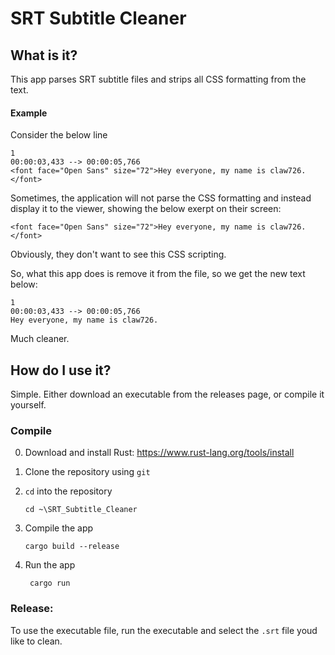 # SRT Subtitle Cleaner
## What is it?
This app parses SRT subtitle files and strips all CSS formatting from the text.

#### Example
Consider the below line
```
1
00:00:03,433 --> 00:00:05,766
<font face="Open Sans" size="72">Hey everyone, my name is claw726.</font>
```

Sometimes, the application will not parse the CSS formatting and instead display it to the viewer, showing the below exerpt on their screen:

```<font face="Open Sans" size="72">Hey everyone, my name is claw726.</font>```

Obviously, they don't want to see this CSS scripting.

So, what this app does is remove it from the file, so we get the new text below:

```
1
00:00:03,433 --> 00:00:05,766
Hey everyone, my name is claw726.
```

Much cleaner.

## How do I use it?
Simple. Either download an executable from the releases page, or compile it yourself.

### Compile
0. Download and install Rust: https://www.rust-lang.org/tools/install
1. Clone the repository using `git`
2. `cd` into the repository

    ```cd ~\SRT_Subtitle_Cleaner```
3. Compile the app

    ```cargo build --release```

4. Run the app

    ``` cargo run```

### Release:
To use the executable file, run the executable and select the `.srt` file youd like to clean.

